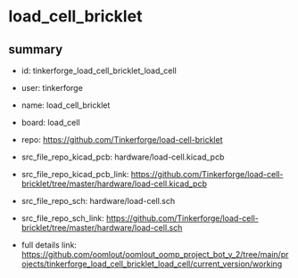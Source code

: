 # load_cell_bricklet
 
## summary 
* id: tinkerforge_load_cell_bricklet_load_cell
* user: tinkerforge
* name: load_cell_bricklet
* board: load_cell
* repo: https://github.com/Tinkerforge/load-cell-bricklet
* src_file_repo_kicad_pcb: hardware/load-cell.kicad_pcb
* src_file_repo_kicad_pcb_link: https://github.com/Tinkerforge/load-cell-bricklet/tree/master/hardware/load-cell.kicad_pcb


* src_file_repo_sch: hardware/load-cell.sch
* src_file_repo_sch_link: https://github.com/Tinkerforge/load-cell-bricklet/tree/master/hardware/load-cell.sch
* full details link: https://github.com/oomlout/oomlout_oomp_project_bot_v_2/tree/main/projects/tinkerforge_load_cell_bricklet_load_cell/current_version/working  







